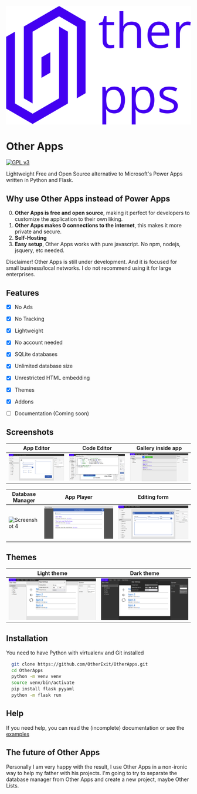 <div align="center">
  <img src="./res/logo.svg">
</div>

# Other Apps

[![GPL v3](https://img.shields.io/badge/License-GPL%20v3-blue)](https://www.gnu.org/licenses/gpl-3.0.en.html)

Lightweight Free and Open Source alternative to Microsoft's Power Apps written in Python and Flask.

## Why use Other Apps instead of Power Apps
0. **Other Apps is free and open source**, making it perfect for developers to customize the application to their own liking.
1. **Other Apps makes 0 connections to the internet**, this makes it more private and secure.
2. **Self-Hosting**
3. **Easy setup**, Other Apps works  with pure javascript. No npm, nodejs, jsquery, etc needed.

Disclaimer! Other Apps is still under development. And it is focused for small business/local networks. I do not recommend using it for large enterprises.

## Features

-   [x] No Ads
-   [x] No Tracking
-   [x] Lightweight
-   [x] No account needed
-   [x] SQLite databases
-   [x] Unlimited database size
-   [x] Unrestricted HTML embedding
-   [x] Themes
-   [x] Addons
-   [ ] Documentation (Coming soon)


## Screenshots

| App Editor | Code Editor | Gallery inside app |
| -- | -- | -- |
| ![Screenshot 1](https://raw.githubusercontent.com/AdrBog/OtherApps/main/res/sample01.png) | ![Screenshot 2](https://raw.githubusercontent.com/AdrBog/OtherApps/main/res/sample02.png) | ![Screenshot 3](https://raw.githubusercontent.com/AdrBog/OtherApps/main/res/sample03.png) |

| Database Manager | App Player | Editing form |
| -- | -- | -- |
| ![Screenshot 4](https://raw.githubusercontent.com/OtherExit/AdrBog/main/res/sample06.png) | ![Screenshot 5](https://raw.githubusercontent.com/AdrBog/OtherApps/main/res/sample07.png) | ![Screenshot 6](https://raw.githubusercontent.com/AdrBog/OtherApps/main/res/sample08.png) |

## Themes

| Light theme                                                                                  | Dark theme                                                                                   |
| -------------------------------------------------------------------------------------------- | -------------------------------------------------------------------------------------------- |
| ![Screenshot 4](https://raw.githubusercontent.com/AdrBog/OtherApps/main/res/sample04.png) | ![Screenshot 5](https://raw.githubusercontent.com/AdrBog/OtherApps/main/res/sample05.png) |

## Installation
You need to have Python with virtualenv and Git installed

```bash
  git clone https://github.com/OtherExit/OtherApps.git
  cd OtherApps
  python -m venv venv
  source venv/bin/activate
  pip install flask pyyaml
  python -m flask run
```

## Help
If you need help, you can read the (incomplete) documentation or see the [examples](https://github.com/AdrBog/OtherApps-Examples)

## The future of Other Apps
Personally I am very happy with the result, I use Other Apps in a non-ironic way to help my father with his projects. I'm going to try to separate the database manager from Other Apps and create a new project, maybe Other Lists.

